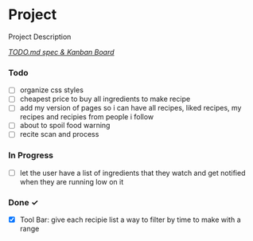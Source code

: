 # Project

Project Description

<em>[TODO.md spec & Kanban Board](https://bit.ly/3fCwKfM)</em>

### Todo

- [ ] organize css styles  
- [ ] cheapest price to buy all ingredients to make recipe  
- [ ] add my version of pages so i can have all recipes, liked recipes, my recipes and recipies from people i follow  
- [ ] about to spoil food warning  
- [ ] recite scan and process  

### In Progress

- [ ] let the user have a list of ingredients that they watch and get notified when they are running low on it  

### Done ✓

- [x] Tool Bar: give each recipie list a way to filter by time to make with a range  

